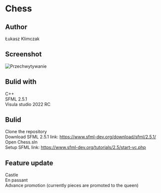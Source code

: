 # Chess

## Author

Łukasz Klimczak

## Screenshot

![Przechwytywanie](https://user-images.githubusercontent.com/66511042/167835627-cb240cf0-94ec-4f56-be63-76c640b839c6.PNG)

## Bulid with
C++ \
SFML 2.5.1 \
Visula studio 2022 RC 

## Bulid

Clone the repository \
Download SFML 2.5.1 link: https://www.sfml-dev.org/download/sfml/2.5.1/ \
Open Chess.sln \
Setup SFML link: https://www.sfml-dev.org/tutorials/2.5/start-vc.php

## Feature update
 
Castle \
En passant \
Advance promotion (currently pieces are promoted to the queen)
